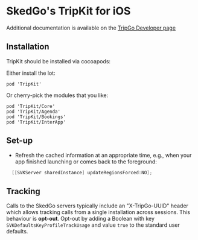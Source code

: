 # SkedGo's TripKit for iOS

Additional documentation is available on the [TripGo Developer page](http://skedgo.github.io/tripgo-api/site/)

## Installation

TripKit should be installed via cocoapods:

Either install the lot:

```
pod 'TripKit'
```

Or cherry-pick the modules that you like:

```
pod 'TripKit/Core'
pod 'TripKit/Agenda'
pod 'TripKit/Bookings'
pod 'TripKit/InterApp'
```

## Set-up

* Refresh the cached information at an appropriate time, e.g., when your app finished launching or comes back to the foreground:

```  objective-c
  [[SVKServer sharedInstance] updateRegionsForced:NO];
```

## Tracking

Calls to the SkedGo servers typically include an "X-TripGo-UUID" header which allows tracking calls from a single installation across sessions. This behaviour is **opt-out**. Opt-out by adding a Boolean with key `SVKDefaultsKeyProfileTrackUsage` and value `true` to the standard user defaults.
